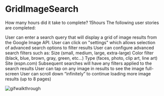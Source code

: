 GridImageSearch
===============



How many hours did it take to complete?
15hours
The following user stories are completed:

User can enter a search query that will display a grid of image results from the Google Image API.
User can click on "settings" which allows selection of advanced search options to filter results
User can configure advanced search filters such as:
Size (small, medium, large, extra-large)
Color filter (black, blue, brown, gray, green, etc...)
Type (faces, photo, clip art, line art)
Site (espn.com)
Subsequent searches will have any filters applied to the search results
User can tap on any image in results to see the image full-screen
User can scroll down “infinitely” to continue loading more image results (up to 8 pages)

![gifwalkthrough](https://cloud.githubusercontent.com/assets/4516012/3308725/085eca42-f688-11e3-98f9-7811b2d9a8a3.gif)

